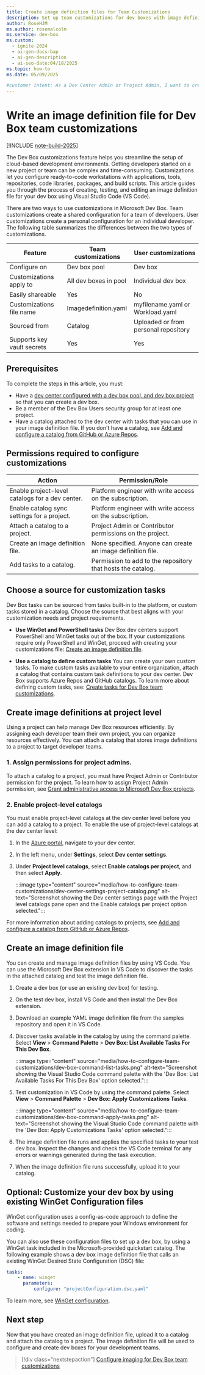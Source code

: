 ```yaml
---
title: Create image definition files for Team Customizations
description: Set up team customizations for dev boxes with image definition files, enabling efficient resource management for developer teams.
author: RoseHJM
ms.author: rosemalcolm
ms.service: dev-box
ms.custom:
  - ignite-2024
  - ai-gen-docs-bap
  - ai-gen-description
  - ai-seo-date:04/18/2025
ms.topic: how-to
ms.date: 05/09/2025

#customer intent: As a Dev Center Admin or Project Admin, I want to create image definition files so that my development teams can create customized dev boxes.
---
```


# Write an image definition file for Dev Box team customizations

[!INCLUDE [note-build-2025](includes/note-build-2025.md)]


The Dev Box customizations feature helps you streamline the setup of cloud-based development environments. Getting developers started on a new project or team can be complex and time-consuming. Customizations let you configure ready-to-code workstations with applications, tools, repositories, code libraries, packages, and build scripts. This article guides you through the process of creating, testing, and editing an image definition file for your dev box using Visual Studio Code (VS Code). 

There are two ways to use customizations in Microsoft Dev Box. Team customizations create a shared configuration for a team of developers. User customizations create a personal configuration for an individual developer. The following table summarizes the differences between the two types of customizations.

| Feature                     | Team customizations       | User customizations       |
|-----------------------------|---------------------------|---------------------------------|
| Configure on               | Dev box pool             | Dev box                           |
| Customizations apply to    | All dev boxes in pool    | Individual dev box                |
| Easily shareable           | Yes                      | No                                |
| Customizations file name   | Imagedefinition.yaml     | myfilename.yaml or Workload.yaml  |
| Sourced from               | Catalog                  | Uploaded or from personal repository |
| Supports key vault secrets | Yes                      | Yes                               |


## Prerequisites

To complete the steps in this article, you must:

- Have a [dev center configured with a dev box pool, and dev box project](./quickstart-configure-dev-box-service.md) so that you can create a dev box.
- Be a member of the Dev Box Users security group for at least one project.
- Have a catalog attached to the dev center with tasks that you can use in your image definition file. If you don't have a catalog, see [Add and configure a catalog from GitHub or Azure Repos](../deployment-environments/how-to-configure-catalog.md).

## Permissions required to configure customizations

| Action                                                   | Permission/Role                                                                 |
|----------------------------------------------------------|---------------------------------------------------------------------------------|
| Enable project-level catalogs for a dev center.          | Platform engineer with write access on the subscription.                        |
| Enable catalog sync settings for a project.              | Platform engineer with write access on the subscription.                        |
| Attach a catalog to a project.                           | Project Admin or Contributor permissions on the project.                        |
| Create an image definition file.                             | None specified. Anyone can create an image definition file.                         |
| Add tasks to a catalog.                                  | Permission to add to the repository that hosts the catalog.                     |

## Choose a source for customization tasks
Dev Box tasks can be sourced from tasks built-in to the platform, or custom tasks stored in a catalog. Choose the source that best aligns with your customization needs and project requirements.

- **Use WinGet and PowerShell tasks**
   Dev Box dev centers support PowerShell and WinGet tasks out of the box. If your customizations require only PowerShell and WinGet, proceed with creating your customizations file: [Create an image definition file](#create-an-image-definition-file).

- **Use a catalog to define custom tasks**
   You can create your own custom tasks. To make custom tasks available to your entire organization, attach a catalog that contains custom task definitions to your dev center. Dev Box supports Azure Repos and GitHub catalogs.
To learn more about defining custom tasks, see: [Create tasks for Dev Box team customizations](how-to-create-customization-tasks-catalog.md). 

## Create image definitions at project level
Using a project can help manage Dev Box resources efficiently. By assigning each developer team their own project, you can organize resources effectively. You can attach a catalog that stores image definitions to a project to target developer teams.

### 1. Assign permissions for project admins. 
To attach a catalog to a project, you must have Project Admin or Contributor permission for the project.
To learn how to assign Project Admin permission, see [Grant administrative access to Microsoft Dev Box projects](how-to-project-admin.md).

### 2. Enable project-level catalogs
You must enable project-level catalogs at the dev center level before you can add a catalog to a project. 
To enable the use of project-level catalogs at the dev center level:
1. In the [Azure portal](https://portal.azure.com/), navigate to your dev center.
1. In the left menu, under **Settings**, select **Dev center settings**.
1. Under **Project level catalogs**, select **Enable catalogs per project**, and then select **Apply**.

   :::image type="content" source="media/how-to-configure-team-customizations/dev-center-settings-project-catalog.png" alt-text="Screenshot showing the Dev center settings page with the Project level catalogs pane open and the Enable catalogs per project option selected.":::

For more information about adding catalogs to projects, see [Add and configure a catalog from GitHub or Azure Repos](../deployment-environments/how-to-configure-catalog.md).

## Create an image definition file
You can create and manage image definition files by using VS Code. You can use the Microsoft Dev Box extension in VS Code to discover the tasks in the attached catalog and test the image definition file.
1. Create a dev box (or use an existing dev box) for testing.
1. On the test dev box, install VS Code and then install the Dev Box extension.
1. Download an example YAML image definition file from the samples repository and open it in VS Code.
1. Discover tasks available in the catalog by using the command palette. Select **View** > **Command Palette** > **Dev Box: List Available Tasks For This Dev Box**.

   :::image type="content" source="media/how-to-configure-team-customizations/dev-box-command-list-tasks.png" alt-text="Screenshot showing the Visual Studio Code command palette with the 'Dev Box: List Available Tasks For This Dev Box' option selected.":::
 
1. Test customization in VS Code by using the command palette. Select **View** > **Command Palette** > **Dev Box: Apply Customizations Tasks**.

   :::image type="content" source="media/how-to-configure-team-customizations/dev-box-command-apply-tasks.png" alt-text="Screenshot showing the Visual Studio Code command palette with the 'Dev Box: Apply Customizations Tasks' option selected.":::
 
1. The image definition file runs and applies the specified tasks to your test dev box. Inspect the changes and check the VS Code terminal for any errors or warnings generated during the task execution.
1. When the image definition file runs successfully, upload it to your catalog.

## Optional: Customize your dev box by using existing WinGet Configuration files
WinGet configuration uses a config-as-code approach to define the software and settings needed to prepare your Windows environment for coding.

You can also use these configuration files to set up a dev box, by using a WinGet task included in the Microsoft-provided quickstart catalog.
The following example shows a dev box image definition file that calls an existing WinGet Desired State Configuration (DSC) file:

```yaml
tasks:
    - name: winget
      parameters:
          configure: "projectConfiguration.dsc.yaml"
```

To learn more, see [WinGet configuration](https://aka.ms/winget-configuration).

## Next step

Now that you have created an image definition file, upload it to a catalog and attach the catalog to a project. The image definition file will be used to configure and create dev boxes for your development teams.

> [!div class="nextstepaction"]
> [Configure imaging for Dev Box team customizations](how-to-configure-customization-imaging.md)